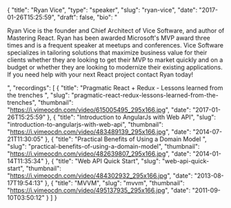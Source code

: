 {
  "title": "Ryan Vice",
  "type": "speaker",
  "slug": "ryan-vice",
  "date": "2017-01-26T15:25:59",
  "draft": false,
  "bio": "<p>Ryan Vice is the founder and Chief Architect of Vice Software, and author of Mastering React. Ryan has been awarded Microsoft's MVP award three times and is a frequent speaker at meetups and conferences. Vice Software specializes in tailoring solutions that maximize business value for their clients whether they are looking to get their MVP to market quickly and on a budget or whether they are looking to modernize their existing applications. If you need help with your next React project contact Ryan today!</p>",
  "recordings": [
    {
      "title": "Pragmatic React + Redux - Lessons learned from the trenches ",
      "slug": "pragmatic-react-redux-lessons-learned-from-the-trenches",
      "thumbnail": "https://i.vimeocdn.com/video/615005495_295x166.jpg",
      "date": "2017-01-26T15:25:59"
    },
    {
      "title": "Introduction to AngularJs with Web API",
      "slug": "introduction-to-angularjs-with-web-api",
      "thumbnail": "https://i.vimeocdn.com/video/483489139_295x166.jpg",
      "date": "2014-07-21T11:30:05"
    },
    {
      "title": "Practical Benefits of Using a Domain Model ",
      "slug": "practical-benefits-of-using-a-domain-model",
      "thumbnail": "https://i.vimeocdn.com/video/482639807_295x166.jpg",
      "date": "2014-01-14T11:35:34"
    },
    {
      "title": "Web API Quick Start",
      "slug": "web-api-quick-start",
      "thumbnail": "https://i.vimeocdn.com/video/484302932_295x166.jpg",
      "date": "2013-08-17T19:54:13"
    },
    {
      "title": "MVVM",
      "slug": "mvvm",
      "thumbnail": "https://i.vimeocdn.com/video/495137935_295x166.jpg",
      "date": "2011-09-10T03:50:12"
    }
  ]
}